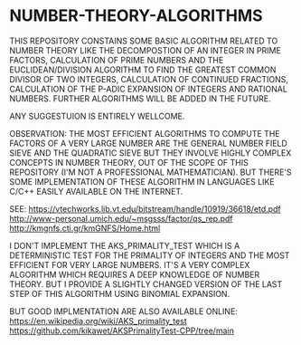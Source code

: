 # NUMBER-THEORY-ALGORITHMS
THIS REPOSITORY CONSTAINS SOME BASIC ALGORITHM RELATED TO NUMBER THEORY LIKE THE DECOMPOSTION OF AN INTEGER IN PRIME FACTORS, CALCULATION OF PRIME NUMBERS AND THE EUCLIDEAN/DIVISION ALGORITHM TO FIND THE GREATEST COMMON DIVISOR OF TWO INTEGERS, CALCULATION OF CONTINUED FRACTIONS, CALCULATION OF THE P-ADIC EXPANSION OF INTEGERS AND RATIONAL NUMBERS. FURTHER ALGORITHMS WILL BE ADDED IN THE FUTURE.

ANY SUGGESTUION IS ENTIRELY WELLCOME.


OBSERVATION: THE MOST EFFICIENT ALGORITHMS TO COMPUTE THE FACTORS OF A VERY LARGE NUMBER ARE THE GENERAL NUMBER FIELD  SIEVE AND THE QUADRATIC SIEVE BUT THEY INVOLVE HIGHLY COMPLEX CONCEPTS IN NUMBER THEORY, OUT OF THE SCOPE OF THIS REPOSITORY (I'M NOT A PROFESSIONAL MATHEMATICIAN). BUT THERE'S SOME IMPLEMENTATION OF THESE ALGORITHM IN LANGUAGES LIKE C/C++ EASILY AVAILABLE ON THE INTERNET.

SEE: https://vtechworks.lib.vt.edu/bitstream/handle/10919/36618/etd.pdf
http://www-personal.umich.edu/~msgsss/factor/qs_rep.pdf
http://kmgnfs.cti.gr/kmGNFS/Home.html


I DON'T IMPLEMENT THE AKS_PRIMALITY_TEST WHICH IS A DETERMINISTIC TEST FOR THE PRIMALITY OF INTEGERS AND THE MOST EFFICIENT FOR VERY LARGE NUMBERS. IT'S A VERY COMPLEX ALGORITHM WHICH REQUIRES A DEEP KNOWLEDGE OF NUMBER THEORY. BUT I PROVIDE A SLIGHTLY CHANGED VERSION OF THE LAST STEP OF THIS ALGORITHM USING BINOMIAL EXPANSION.

BUT GOOD IMPLMENTATION ARE ALSO AVAILABLE ONLINE:
https://en.wikipedia.org/wiki/AKS_primality_test
https://github.com/kikawet/AKSPrimalityTest-CPP/tree/main
